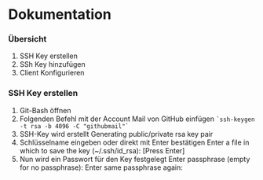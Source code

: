 Dokumentation 
=============

### Übersicht

1. SSH Key erstellen
2. SSh Key hinzufügen
3. Client Konfigurieren


### SSH Key erstellen

1. Git-Bash öffnen
2. Folgenden Befehl mit der Account Mail von GitHub einfügen
      ``` `ssh-keygen -t rsa -b 4096 -C "githubmail"` ```
3. SSH-Key wird erstellt
      Generating public/private rsa key pair
4. Schlüsselname eingeben oder direkt mit Enter bestätigen
      Enter a file in which to save the key (~/.ssh/id_rsa): [Press Enter]
5. Nun wird ein Passwort für den Key festgelegt
      Enter passphrase (empty for no passphrase):
      Enter same passphrase again:

